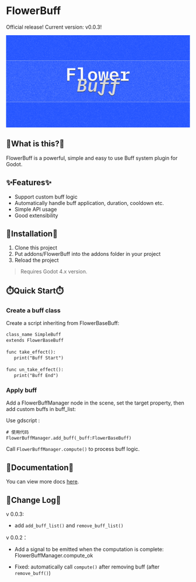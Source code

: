 FlowerBuff
==========

Official release! Current version: v0.0.3!

![](Cover.png)

## 🤔What is this?🤔

FlowerBuff is a powerful, simple and easy to use Buff system plugin for Godot.

## ✨Features✨

* Support custom buff logic
* Automatically handle buff application, duration, cooldown etc.
* Simple API usage
* Good extensibility

🫡Installation🫡
----------------

1. Clone this project
2. Put addons/FlowerBuff into the addons folder in your project
3. Reload the project

> Requires Godot 4.x version.

⏱️Quick Start⏱️
-----------

### Create a buff class

Create a script inheriting from FlowerBaseBuff:

```gdscript
class_name SimpleBuff 
extends FlowerBaseBuff

func take_effect():
   print("Buff Start")

func un_take_effect():
   print("Buff End")
```

### Apply buff

Add a FlowerBuffManager node in the scene, set the target property, then add custom buffs in buff_list:

Use gdscript :

```gdscript
# 使用代码
FlowerBuffManager.add_buff(_buff:FlowerBaseBuff)
```

Call `FlowerBuffManager.compute()` to process buff logic.

## 📃Documentation📃

You can view more docs [here](https://btother.gitbook.io/flowerbuff/).

## 🫥Change Log🫥

v 0.0.3:

- add ```add_buff_list()``` and ```remove_buff_list()```

v 0.0.2：

* Add a signal to be emitted when the computation is complete: FlowerBuffManager.compute_ok

* Fixed: automatically call ```compute()``` after removing buff (after ```remove_buff()```)
